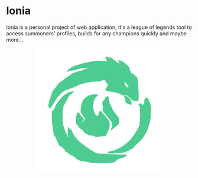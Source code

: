 # Ionia

Ionia is a personal project of web application, it's a league of legends tool to access summoners' profiles, builds for any champions quickly and maybe more...

<p align="center">
  <img src="https://github.com/AlexandreLedru/Ionia/blob/master/src/bundles/assets/images/Ionia.png">
</p>

